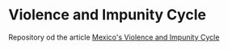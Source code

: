 # Violence and Impunity Cycle
Repository od the article [Mexico's Violence and Impunity Cycle](https://monlopezp.wordpress.com/2023/01/28/mexicos-violence-and-impunity-cycle/)
